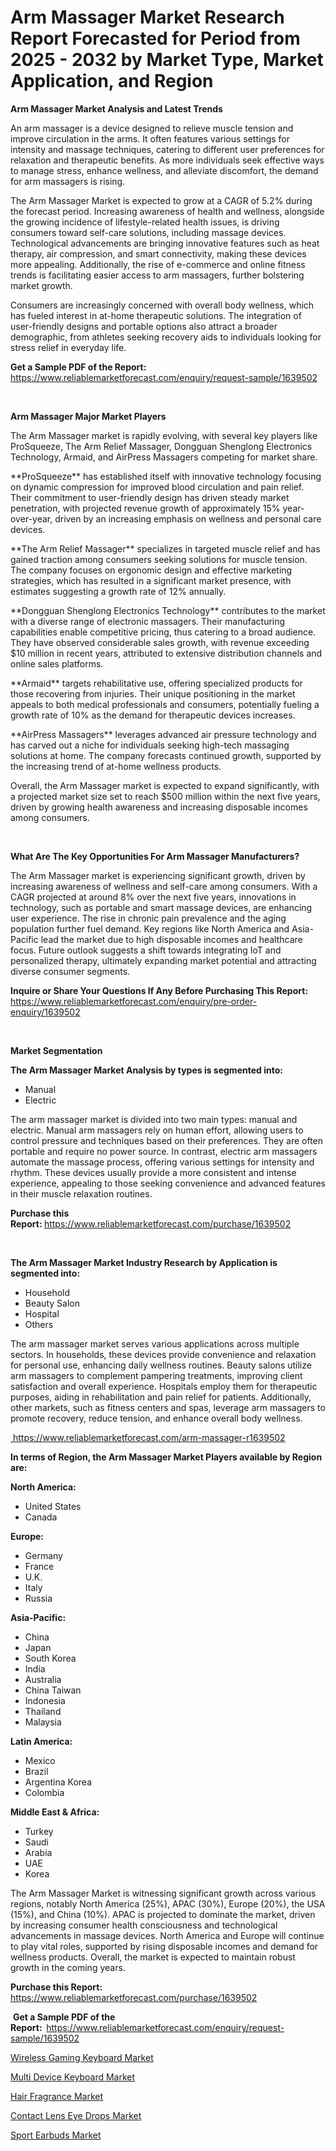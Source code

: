 <p><h1>Arm Massager Market Research Report Forecasted for Period from 2025 -  2032 by Market Type, Market Application, and Region</h1></p><p><strong>Arm Massager Market Analysis and Latest Trends</strong></p>
<p><p>An arm massager is a device designed to relieve muscle tension and improve circulation in the arms. It often features various settings for intensity and massage techniques, catering to different user preferences for relaxation and therapeutic benefits. As more individuals seek effective ways to manage stress, enhance wellness, and alleviate discomfort, the demand for arm massagers is rising.</p><p>The Arm Massager Market is expected to grow at a CAGR of 5.2% during the forecast period. Increasing awareness of health and wellness, alongside the growing incidence of lifestyle-related health issues, is driving consumers toward self-care solutions, including massage devices. Technological advancements are bringing innovative features such as heat therapy, air compression, and smart connectivity, making these devices more appealing. Additionally, the rise of e-commerce and online fitness trends is facilitating easier access to arm massagers, further bolstering market growth. </p><p>Consumers are increasingly concerned with overall body wellness, which has fueled interest in at-home therapeutic solutions. The integration of user-friendly designs and portable options also attract a broader demographic, from athletes seeking recovery aids to individuals looking for stress relief in everyday life.</p></p>
<p><strong>Get a Sample PDF of the Report:&nbsp;</strong> <a href="https://www.reliablemarketforecast.com/enquiry/request-sample/1639502?utm_campaign=1110&utm_medium=2&utm_source=Github&utm_content=ia&utm_term=05042025&utm_id=arm-massager">https://www.reliablemarketforecast.com/enquiry/request-sample/1639502</a></p>
<p>&nbsp;</p>
<p><strong>Arm Massager Major Market Players</strong></p>
<p><p>The Arm Massager market is rapidly evolving, with several key players like ProSqueeze, The Arm Relief Massager, Dongguan Shenglong Electronics Technology, Armaid, and AirPress Massagers competing for market share. </p><p>**ProSqueeze** has established itself with innovative technology focusing on dynamic compression for improved blood circulation and pain relief. Their commitment to user-friendly design has driven steady market penetration, with projected revenue growth of approximately 15% year-over-year, driven by an increasing emphasis on wellness and personal care devices.</p><p>**The Arm Relief Massager** specializes in targeted muscle relief and has gained traction among consumers seeking solutions for muscle tension. The company focuses on ergonomic design and effective marketing strategies, which has resulted in a significant market presence, with estimates suggesting a growth rate of 12% annually.</p><p>**Dongguan Shenglong Electronics Technology** contributes to the market with a diverse range of electronic massagers. Their manufacturing capabilities enable competitive pricing, thus catering to a broad audience. They have observed considerable sales growth, with revenue exceeding $10 million in recent years, attributed to extensive distribution channels and online sales platforms.</p><p>**Armaid** targets rehabilitative use, offering specialized products for those recovering from injuries. Their unique positioning in the market appeals to both medical professionals and consumers, potentially fueling a growth rate of 10% as the demand for therapeutic devices increases.</p><p>**AirPress Massagers** leverages advanced air pressure technology and has carved out a niche for individuals seeking high-tech massaging solutions at home. The company forecasts continued growth, supported by the increasing trend of at-home wellness products.</p><p>Overall, the Arm Massager market is expected to expand significantly, with a projected market size set to reach $500 million within the next five years, driven by growing health awareness and increasing disposable incomes among consumers.</p></p>
<p>&nbsp;</p>
<p><strong>What Are The Key Opportunities For Arm Massager Manufacturers?</strong></p>
<p><p>The Arm Massager market is experiencing significant growth, driven by increasing awareness of wellness and self-care among consumers. With a CAGR projected at around 8% over the next five years, innovations in technology, such as portable and smart massage devices, are enhancing user experience. The rise in chronic pain prevalence and the aging population further fuel demand. Key regions like North America and Asia-Pacific lead the market due to high disposable incomes and healthcare focus. Future outlook suggests a shift towards integrating IoT and personalized therapy, ultimately expanding market potential and attracting diverse consumer segments.</p></p>
<p><strong>Inquire or Share Your Questions If Any Before Purchasing This Report:</strong> <a href="https://www.reliablemarketforecast.com/enquiry/pre-order-enquiry/1639502?utm_campaign=1110&utm_medium=2&utm_source=Github&utm_content=ia&utm_term=05042025&utm_id=arm-massager">https://www.reliablemarketforecast.com/enquiry/pre-order-enquiry/1639502</a></p>
<p>&nbsp;</p>
<p><strong>Market Segmentation</strong></p>
<p><strong>The Arm Massager Market Analysis by types is segmented into:</strong></p>
<p><ul><li>Manual</li><li>Electric</li></ul></p>
<p><p>The arm massager market is divided into two main types: manual and electric. Manual arm massagers rely on human effort, allowing users to control pressure and techniques based on their preferences. They are often portable and require no power source. In contrast, electric arm massagers automate the massage process, offering various settings for intensity and rhythm. These devices usually provide a more consistent and intense experience, appealing to those seeking convenience and advanced features in their muscle relaxation routines.</p></p>
<p><strong>Purchase this Report:&nbsp;</strong><a href="https://www.reliablemarketforecast.com/purchase/1639502?utm_campaign=1110&utm_medium=2&utm_source=Github&utm_content=ia&utm_term=05042025&utm_id=arm-massager">https://www.reliablemarketforecast.com/purchase/1639502</a></p>
<p>&nbsp;</p>
<p><strong>The Arm Massager Market Industry Research by Application is segmented into:</strong></p>
<p><ul><li>Household</li><li>Beauty Salon</li><li>Hospital</li><li>Others</li></ul></p>
<p><p>The arm massager market serves various applications across multiple sectors. In households, these devices provide convenience and relaxation for personal use, enhancing daily wellness routines. Beauty salons utilize arm massagers to complement pampering treatments, improving client satisfaction and overall experience. Hospitals employ them for therapeutic purposes, aiding in rehabilitation and pain relief for patients. Additionally, other markets, such as fitness centers and spas, leverage arm massagers to promote recovery, reduce tension, and enhance overall body wellness.</p></p>
<p><a href="https://www.reliablemarketforecast.com/arm-massager-r1639502?utm_campaign=1110&utm_medium=2&utm_source=Github&utm_content=ia&utm_term=05042025&utm_id=arm-massager">&nbsp;https://www.reliablemarketforecast.com/arm-massager-r1639502</a></p>
<p><strong>In terms of Region, the Arm Massager Market Players available by Region are:</strong></p>
<p>
    <p> <strong> North America: </strong>
        <ul>
            <li>United States</li>
            <li>Canada</li>
        </ul>
        </p> 
    <p> <strong> Europe: </strong>
        <ul>
            <li>Germany</li>
            <li>France</li>
            <li>U.K.</li>
            <li>Italy</li>
            <li>Russia</li>
        </ul>
        </p> 
    <p> <strong> Asia-Pacific: </strong>
        <ul>
            <li>China</li>
            <li>Japan</li>
            <li>South Korea</li>
            <li>India</li>
            <li>Australia</li>
            <li>China Taiwan</li>
            <li>Indonesia</li>
            <li>Thailand</li>
            <li>Malaysia</li>
        </ul>
        </p> 
    <p> <strong> Latin America: </strong>
        <ul>
            <li>Mexico</li>
            <li>Brazil</li>
            <li>Argentina Korea</li>
            <li>Colombia</li>
        </ul>
        </p> 
    <p> <strong> Middle East & Africa: </strong>
        <ul>
            <li>Turkey</li>
            <li>Saudi</li>
            <li>Arabia</li>
            <li>UAE</li>
            <li>Korea</li>
        </ul>
    </p>
    </p>
<p><p>The Arm Massager Market is witnessing significant growth across various regions, notably North America (25%), APAC (30%), Europe (20%), the USA (15%), and China (10%). APAC is projected to dominate the market, driven by increasing consumer health consciousness and technological advancements in massage devices. North America and Europe will continue to play vital roles, supported by rising disposable incomes and demand for wellness products. Overall, the market is expected to maintain robust growth in the coming years.</p></p>
<p><strong>Purchase this Report: </strong><a href="https://www.reliablemarketforecast.com/purchase/1639502?utm_campaign=1110&utm_medium=2&utm_source=Github&utm_content=ia&utm_term=05042025&utm_id=arm-massager">https://www.reliablemarketforecast.com/purchase/1639502</a></p>
<p>&nbsp;<strong>Get a Sample PDF of the Report:&nbsp;&nbsp;</strong><a href="https://www.reliablemarketforecast.com/enquiry/request-sample/1639502?utm_campaign=1110&utm_medium=2&utm_source=Github&utm_content=ia&utm_term=05042025&utm_id=arm-massager">https://www.reliablemarketforecast.com/enquiry/request-sample/1639502</a></p>
<p><strong></strong></p>
<p><p><a href="https://github.com/romeoacuffap/Market-Research-Report-List-1/blob/main/wireless-gaming-keyboard-market.md?utm_campaign=1110&utm_medium=2&utm_source=Github&utm_content=ia&utm_term=05042025&utm_id=arm-massager">Wireless Gaming Keyboard Market</a></p><p><a href="https://github.com/kelttnandan9/Market-Research-Report-List-1/blob/main/multi-device-keyboard-market.md?utm_campaign=1110&utm_medium=2&utm_source=Github&utm_content=ia&utm_term=05042025&utm_id=arm-massager">Multi Device Keyboard Market</a></p><p><a href="https://github.com/prumrupear/Market-Research-Report-List-1/blob/main/hair-fragrance-market.md?utm_campaign=1110&utm_medium=2&utm_source=Github&utm_content=ia&utm_term=05042025&utm_id=arm-massager">Hair Fragrance Market</a></p><p><a href="https://github.com/goreabeeran/Market-Research-Report-List-1/blob/main/contact-lens-eye-drops-market.md?utm_campaign=1110&utm_medium=2&utm_source=Github&utm_content=ia&utm_term=05042025&utm_id=arm-massager">Contact Lens Eye Drops Market</a></p><p><a href="https://github.com/klinzenisaa/Market-Research-Report-List-1/blob/main/sport-earbuds-market.md?utm_campaign=1110&utm_medium=2&utm_source=Github&utm_content=ia&utm_term=05042025&utm_id=arm-massager">Sport Earbuds Market</a></p></p>